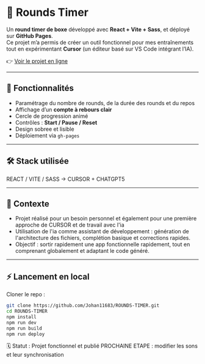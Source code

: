 # 🥊 Rounds Timer

Un **round timer de boxe** développé avec **React + Vite + Sass**, et déployé sur **GitHub Pages**.  
Ce projet m’a permis de créer un outil fonctionnel pour mes entraînements tout en expérimentant **Cursor** (un éditeur basé sur VS Code intégrant l’IA).  

👉 [Voir le projet en ligne](https://johan11683.github.io/ROUNDS-TIMER/)

---

## 🚀 Fonctionnalités

- Paramétrage du nombre de rounds, de la durée des rounds et du repos
- Affichage d’un **compte à rebours clair**
- Cercle de progression animé
- Contrôles : **Start / Pause / Reset**
- Design sobree et lisible
- Déploiement via `gh-pages`

---

## 🛠️ Stack utilisée

REACT / VITE / SASS -> CURSOR + CHATGPT5

---

## 📖 Contexte

- Projet réalisé pour un besoin personnel et également pour une première approche de CURSOR et de travail avec l'ia
- Utilisation de l'ia comme assistant de développement : génération de l'architecture des fichiers, complétion basique et corrections rapides.  
- Objectif : sortir rapidement une app fonctionnelle rapidement, tout en comprenant globalement et adaptant le code généré.

---

## ⚡ Lancement en local

Cloner le repo :
```bash
git clone https://github.com/Johan11683/ROUNDS-TIMER.git
cd ROUNDS-TIMER
npm install
npm run dev
npm run build
npm run deploy
```
🗓️ Statut : Projet fonctionnel et publié
PROCHAINE ETAPE : modifier les sons et leur synchronisation

